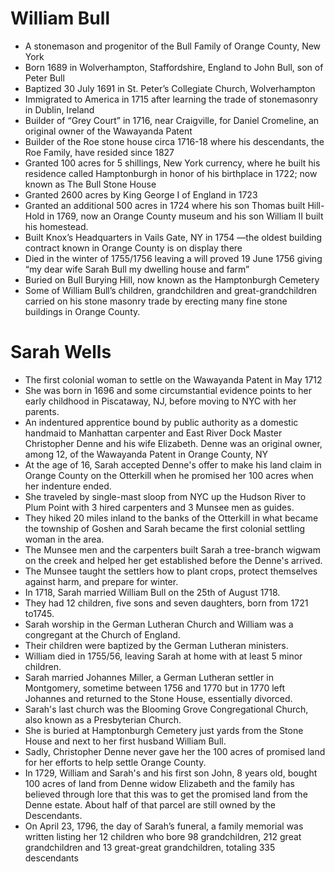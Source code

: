 
# William Bull
* A stonemason and progenitor of the Bull Family of Orange County, New York
* Born 1689 in Wolverhampton, Staffordshire, England to John Bull, son of Peter Bull
* Baptized 30 July 1691 in St. Peter’s Collegiate Church, Wolverhampton
* Immigrated to America in 1715 after learning the trade of stonemasonry in Dublin, Ireland
* Builder of “Grey Court” in 1716, near Craigville, for Daniel Cromeline, an original owner of the Wawayanda Patent
* Builder of the Roe stone house circa 1716-18 where his descendants, the Roe Family, have resided since 1827
* Granted 100 acres for 5 shillings, New York currency, where he built his residence called Hamptonburgh in honor of his birthplace in 1722; now known as The Bull Stone House
* Granted 2600 acres by King George I of England in 1723
* Granted an additional 500 acres in 1724 where his son Thomas built Hill-Hold in 1769, now an Orange County museum and his son William II built his homestead.
* Built Knox’s Headquarters in Vails Gate, NY in 1754 —the oldest building contract known in Orange County is on display there
* Died in the winter of 1755/1756 leaving a will proved 19 June 1756 giving “my dear wife Sarah Bull my dwelling house and farm”
* Buried on Bull Burying Hill, now known as the Hamptonburgh Cemetery
* Some of William Bull’s children, grandchildren and great-grandchildren carried on his stone masonry trade by erecting many fine stone buildings in Orange County.

# Sarah Wells

* The first colonial woman to settle on the Wawayanda Patent in May 1712
* She  was born in 1696 and some circumstantial evidence points to her early childhood in Piscataway, NJ, before moving to NYC with her parents.
* An indentured apprentice bound by public authority as a domestic handmaid to Manhattan carpenter and East River Dock Master Christopher Denne and his wife Elizabeth. Denne was an original owner, among 12, of the Wawayanda Patent in Orange County, NY
* At the age of 16, Sarah accepted Denne's offer to make his land claim in Orange County on the Otterkill when he promised her 100 acres when her indenture ended.
* She traveled by single-mast sloop from NYC up the Hudson River to Plum Point with 3 hired carpenters and 3 Munsee men as guides.
* They hiked 20 miles inland to the banks of the Otterkill in what became the township of Goshen and Sarah became the first colonial settling woman in the area.
* The Munsee men and the carpenters built Sarah a tree-branch wigwam on the creek and helped her get established before the Denne's arrived. 
* The Munsee taught the settlers how to plant crops, protect themselves against harm, and prepare for winter.
* In 1718, Sarah married William Bull on the 25th of August 1718.
* They had 12 children, five sons and seven daughters, born from 1721 to1745.
* Sarah worship in the German Lutheran Church and William was a congregant at the Church of England. 
* Their children were baptized by the German Lutheran ministers.
* William died in 1755/56, leaving Sarah at home with at least 5 minor children.
* Sarah married Johannes Miller, a German Lutheran settler in Montgomery, sometime between 1756 and 1770 but in 1770 left Johannes and returned to the Stone House, essentially divorced.
* Sarah's last church was the Blooming Grove Congregational Church, also known as a Presbyterian Church.
* She is buried  at Hamptonburgh Cemetery  just yards from the Stone House and next to her first husband William Bull.
* Sadly, Christopher Denne never gave her the 100 acres of promised land for her efforts to help settle Orange County. 
* In 1729, William and Sarah's and his first son John, 8 years old, bought 100 acres of land from Denne widow Elizabeth and the family has believed through lore that this was to get the promised land from the Denne estate. About half of that parcel are still owned by the Descendants. 
* On April 23, 1796, the day of Sarah’s funeral, a family memorial was written listing her 12 children who bore 98 grandchildren, 212 great grandchildren and 13 great-great grandchildren, totaling 335 descendants
